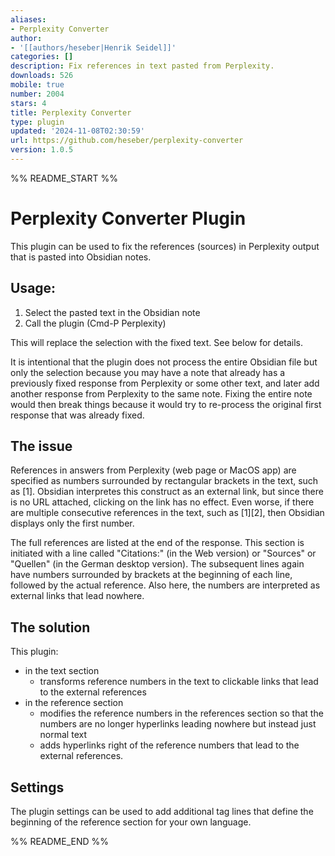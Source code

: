 ```yaml
---
aliases:
- Perplexity Converter
author:
- '[[authors/heseber|Henrik Seidel]]'
categories: []
description: Fix references in text pasted from Perplexity.
downloads: 526
mobile: true
number: 2004
stars: 4
title: Perplexity Converter
type: plugin
updated: '2024-11-08T02:30:59'
url: https://github.com/heseber/perplexity-converter
version: 1.0.5
---
```


%% README_START %%

# Perplexity Converter Plugin

This plugin can be used to fix the references (sources) in Perplexity output that is pasted into Obsidian notes.

## Usage:

1. Select the pasted text in the Obsidian note
2. Call the plugin (Cmd-P Perplexity)

This will replace the selection with the fixed text. See below for details.

It is intentional that the plugin does not process the entire Obsidian file but only the selection because you may have a note that already has a previously fixed response from Perplexity or some other text, and later add another response from Perplexity to the same note. Fixing the entire note would then break things because it would try to re-process the original first response that was already fixed.

## The issue

References in answers from Perplexity (web page or MacOS app) are specified as numbers surrounded by rectangular brackets in the text, such as \[1\]. Obsidian interpretes this construct as an external link, but since there is no URL attached, clicking on the link has no effect. Even worse, if there are multiple consecutive references in the text, such as \[1\]\[2\], then Obsidian displays only the first number.

The full references are listed at the end of the response. This section is initiated with a line called "Citations:" (in the Web version) or "Sources" or "Quellen" (in the German desktop version). The subsequent lines again have numbers surrounded by brackets at the beginning of each line, followed by the actual reference. Also here, the numbers are interpreted as external links that lead nowhere.

## The solution

This plugin:
- in the text section
  - transforms reference numbers in the text to clickable links that lead to the external references
- in the reference section
  - modifies the reference numbers in the references section so that the numbers are no longer hyperlinks leading nowhere but instead just normal text
  - adds hyperlinks right of the reference numbers that lead to the external references.

## Settings

The plugin settings can be used to add additional tag lines that define the beginning of the reference section for your own language.



%% README_END %%